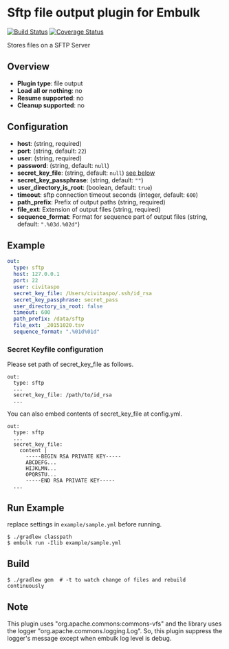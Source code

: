 # Sftp file output plugin for Embulk
[![Build Status](https://travis-ci.org/civitaspo/embulk-output-sftp.svg)](https://travis-ci.org/civitaspo/embulk-output-sftp)
[![Coverage Status](https://coveralls.io/repos/civitaspo/embulk-output-sftp/badge.svg?branch=master&service=github)](https://coveralls.io/github/civitaspo/embulk-output-sftp?branch=master)

Stores files on a SFTP Server

## Overview

* **Plugin type**: file output
* **Load all or nothing**: no
* **Resume supported**: no
* **Cleanup supported**: no

## Configuration

- **host**: (string, required)
- **port**: (string, default: `22`)
- **user**: (string, required)
- **password**: (string, default: `null`)
- **secret_key_file**: (string, default: `null`) [see below](#secret-keyfile-configuration)
- **secret_key_passphrase**: (string, default: `""`)
- **user_directory_is_root**: (boolean, default: `true`)
- **timeout**: sftp connection timeout seconds (integer, default: `600`)
- **path_prefix**: Prefix of output paths (string, required)
- **file_ext**: Extension of output files (string, required)
- **sequence_format**: Format for sequence part of output files (string, default: `".%03d.%02d"`)

## Example

```yaml
out:
  type: sftp
  host: 127.0.0.1
  port: 22
  user: civitaspo
  secret_key_file: /Users/civitaspo/.ssh/id_rsa
  secret_key_passphrase: secret_pass
  user_directory_is_root: false
  timeout: 600
  path_prefix: /data/sftp
  file_ext: _20151020.tsv
  sequence_format: ".%01d%01d"
```

### Secret Keyfile configuration

Please set path of secret_key_file as follows.
```
out:
  type: sftp
  ...
  secret_key_file: /path/to/id_rsa
  ...
```

You can also embed contents of secret_key_file at config.yml.
```
out:
  type: sftp
  ...
  secret_key_file:
    content |
      -----BEGIN RSA PRIVATE KEY-----
      ABCDEFG...
      HIJKLMN...
      OPQRSTU...
      -----END RSA PRIVATE KEY-----
  ...
```

## Run Example
replace settings in `example/sample.yml` before running.

```
$ ./gradlew classpath
$ embulk run -Ilib example/sample.yml
```

## Build

```
$ ./gradlew gem  # -t to watch change of files and rebuild continuously
```

## Note

This plugin uses "org.apache.commons:commons-vfs" and the library uses the logger "org.apache.commons.logging.Log". So, this plugin suppress the logger's message except when embulk log level is debug.
